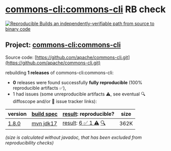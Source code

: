 [commons-cli:commons-cli](https://central.sonatype.com/artifact/commons-cli/commons-cli/versions) RB check
=======

[![Reproducible Builds](https://reproducible-builds.org/images/logos/rb.svg) an independently-verifiable path from source to binary code](https://reproducible-builds.org/)

## Project: [commons-cli:commons-cli](https://central.sonatype.com/artifact/commons-cli/commons-cli/versions)

Source code: [https://github.com/apache/commons-cli.git](https://github.com/apache/commons-cli.git)

rebuilding **1 releases** of commons-cli:commons-cli:
- **0** releases were found successfully **fully reproducible** (100% reproducible artifacts :white_check_mark:),
- 1 had issues (some unreproducible artifacts :warning:, see eventual :mag: diffoscope and/or :memo: issue tracker links):

| version | [build spec](/BUILDSPEC.md) | [result](https://reproducible-builds.org/docs/jvm/): reproducible? | size |
| -- | --------- | ------ | -- |
| [1.8.0](https://central.sonatype.com/artifact/commons-cli/commons-cli/1.8.0/pom) | [mvn jdk17](commons-cli-1.8.0.buildspec) | [result](commons-cli-1.8.0.buildinfo): [6 :white_check_mark:  1 :warning:](commons-cli-1.8.0.buildcompare) [:mag:](commons-cli-1.8.0.diffoscope) | 362K |

<i>(size is calculated without javadoc, that has been excluded from reproducibility checks)</i>
